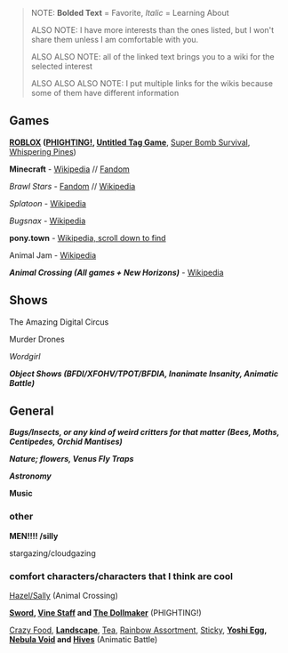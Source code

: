 > NOTE: **Bolded Text** = Favorite, *Italic* = Learning About
> 
> ALSO NOTE: I have more interests than the ones listed, but I won't share them unless I am comfortable with you.
>
> ALSO ALSO NOTE: all of the linked text brings you to a wiki for the selected interest
>
> ALSO ALSO ALSO NOTE: I put multiple links for the wikis because some of them have different information

## Games

**[ROBLOX](https://en.m.wikipedia.org/wiki/Roblox) ([PHIGHTING!](https://phighting.wiki), [Untitled Tag Game](https://utg.miraheze.org/wiki/Untitled_Tag_Gane_Wiki)**, [Super Bomb Survival](https://roblox-super-bomb-survival.fandom.com/wiki/Roblox_Super_Bomb_Survival_Wiki), [Whispering Pines](https://offical-the-rake-whispering-pines.fandom.com/wiki/Offical_The_Rake_Whispering_Pines_Wiki))

**Minecraft** - [Wikipedia](https://en.m.wikipedia.org/wiki/Minecraft) // [Fandom](https://minecraft.fandom.com/wiki/Minecraft_Wiki)

*Brawl Stars* - [Fandom](https://brawlstars.fandom.com/wiki/Brawl_Stars_Wiki) // [Wikipedia](https://en.m.wikipedia.org/wiki/Brawl_Stars)

*Splatoon* - [Wikipedia](en.m.wikipedia.org/wiki/Splatoon)

*Bugsnax* - [Wikipedia](en.m.wikipedia.org/wiki/Bugsnax)

**pony.town** - [Wikipedia, scroll down to find](https://en.m.wikipedia.org/wiki/Online_communities_of_the_My_Little_Pony:_Friendship_Is_Magic_fandom)

Animal Jam - [Wikipedia](https://en.m.wikipedia.org/wiki/Animal_Jam_Classic)

***Animal Crossing (All games + New Horizons)*** - [Wikipedia](https://en.m.wikipedia.org/wiki/Animal_Crossing)

## Shows

The Amazing Digital Circus

Murder Drones

*Wordgirl*

***Object Shows (BFDI/XFOHV/TPOT/BFDIA, Inanimate Insanity, Animatic Battle)***

## General

***Bugs/Insects, or any kind of weird critters for that matter (Bees, Moths, Centipedes, Orchid Mantises)***

***Nature; flowers, Venus Fly Traps***

***Astronomy***

**Music**

### other

**MEN!!!! /silly**

stargazing/cloudgazing

### comfort characters/characters that I think are cool

[Hazel/Sally](https://animalcrossing.fandom.com/wiki/Hazel) (Animal Crossing)

**[Sword](https://phighting.wiki/Sword), [Vine Staff](https://phighting.wiki/Vine_Staff) and [The Dollmaker](https://phighting.wiki/The_Dollmaker)** (PHIGHTING!)

[Crazy Food](https://animatic-battle-battle.fandom.com/wiki/Crazy_Food), **[Landscape](animatic-battle-battle.fandom.com/wiki/Landscape)**, [Tea](https://animatic-battle-battle.fandom.com/wiki/Tea), [Rainbow Assortment](https://animatic-battle-battle.fandom.com/wiki/Rainbow_Assortment), [Sticky](https://animatic-battle-battle.fandom.com/wiki/Sticky), **[Yoshi Egg](https://animatic-battle-battle.fandom.com/wiki/Yoshi_Egg), [Nebula Void](https://animatic-battle-battle.fandom.com/wiki/Nebula_Void) and [Hives](https://animatic-battle-battle.fandom.com/wiki/Hives)** (Animatic Battle)
